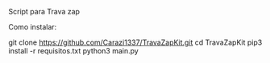 Script para Trava zap

Como instalar:

git clone https://github.com/Carazi1337/TravaZapKit.git
cd TravaZapKit
pip3 install -r requisitos.txt
python3 main.py
